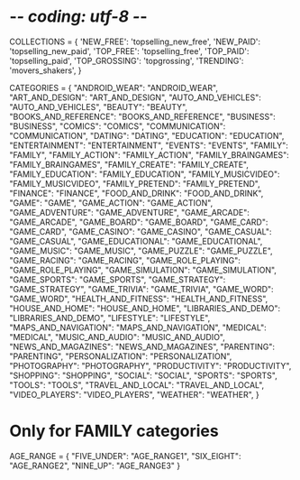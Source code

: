# -*- coding: utf-8 -*-

COLLECTIONS = {
    'NEW_FREE': 'topselling_new_free',
    'NEW_PAID': 'topselling_new_paid',
    'TOP_FREE': 'topselling_free',
    'TOP_PAID': 'topselling_paid',
    'TOP_GROSSING': 'topgrossing',
    'TRENDING': 'movers_shakers',
}

CATEGORIES = {
    "ANDROID_WEAR": "ANDROID_WEAR",
    "ART_AND_DESIGN": "ART_AND_DESIGN",
    "AUTO_AND_VEHICLES": "AUTO_AND_VEHICLES",
    "BEAUTY": "BEAUTY",
    "BOOKS_AND_REFERENCE": "BOOKS_AND_REFERENCE",
    "BUSINESS": "BUSINESS",
    "COMICS": "COMICS",
    "COMMUNICATION": "COMMUNICATION",
    "DATING": "DATING",
    "EDUCATION": "EDUCATION",
    "ENTERTAINMENT": "ENTERTAINMENT",
    "EVENTS": "EVENTS",
    "FAMILY": "FAMILY",
    "FAMILY_ACTION": "FAMILY_ACTION",
    "FAMILY_BRAINGAMES": "FAMILY_BRAINGAMES",
    "FAMILY_CREATE": "FAMILY_CREATE",
    "FAMILY_EDUCATION": "FAMILY_EDUCATION",
    "FAMILY_MUSICVIDEO": "FAMILY_MUSICVIDEO",
    "FAMILY_PRETEND": "FAMILY_PRETEND",
    "FINANCE": "FINANCE",
    "FOOD_AND_DRINK": "FOOD_AND_DRINK",
    "GAME": "GAME",
    "GAME_ACTION": "GAME_ACTION",
    "GAME_ADVENTURE": "GAME_ADVENTURE",
    "GAME_ARCADE": "GAME_ARCADE",
    "GAME_BOARD": "GAME_BOARD",
    "GAME_CARD": "GAME_CARD",
    "GAME_CASINO": "GAME_CASINO",
    "GAME_CASUAL": "GAME_CASUAL",
    "GAME_EDUCATIONAL": "GAME_EDUCATIONAL",
    "GAME_MUSIC": "GAME_MUSIC",
    "GAME_PUZZLE": "GAME_PUZZLE",
    "GAME_RACING": "GAME_RACING",
    "GAME_ROLE_PLAYING": "GAME_ROLE_PLAYING",
    "GAME_SIMULATION": "GAME_SIMULATION",
    "GAME_SPORTS": "GAME_SPORTS",
    "GAME_STRATEGY": "GAME_STRATEGY",
    "GAME_TRIVIA": "GAME_TRIVIA",
    "GAME_WORD": "GAME_WORD",
    "HEALTH_AND_FITNESS": "HEALTH_AND_FITNESS",
    "HOUSE_AND_HOME": "HOUSE_AND_HOME",
    "LIBRARIES_AND_DEMO": "LIBRARIES_AND_DEMO",
    "LIFESTYLE": "LIFESTYLE",
    "MAPS_AND_NAVIGATION": "MAPS_AND_NAVIGATION",
    "MEDICAL": "MEDICAL",
    "MUSIC_AND_AUDIO": "MUSIC_AND_AUDIO",
    "NEWS_AND_MAGAZINES": "NEWS_AND_MAGAZINES",
    "PARENTING": "PARENTING",
    "PERSONALIZATION": "PERSONALIZATION",
    "PHOTOGRAPHY": "PHOTOGRAPHY",
    "PRODUCTIVITY": "PRODUCTIVITY",
    "SHOPPING": "SHOPPING",
    "SOCIAL": "SOCIAL",
    "SPORTS": "SPORTS",
    "TOOLS": "TOOLS",
    "TRAVEL_AND_LOCAL": "TRAVEL_AND_LOCAL",
    "VIDEO_PLAYERS": "VIDEO_PLAYERS",
    "WEATHER": "WEATHER",
}

# Only for FAMILY categories
AGE_RANGE = {
    "FIVE_UNDER": "AGE_RANGE1",
    "SIX_EIGHT": "AGE_RANGE2",
    "NINE_UP": "AGE_RANGE3"
}